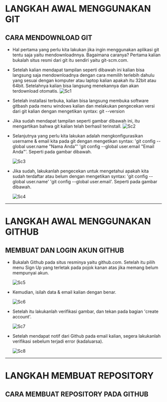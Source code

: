 # LANGKAH AWAL MENGGUNAKAN GIT
## CARA MENDOWNLOAD GIT 
- Hal pertama yang perlu kita lakukan jika ingin menggunakan aplikasi git tentu saja yaitu mendownloadnnya. Bagaimana caranya? Pertama kalian bukalah situs resmi dari git itu sendiri yaitu git-scm.com.

- Setelah kalian mendapat tampilan seperti dibawah ini kalian bisa langsung saja mendownloadnya dengan cara memilih terlebih dahulu yang sesuai dengan komputer atau laptop kalian apakah itu 32bit atau 64bit. Setelahnya kalian bisa langsung menekannya dan akan terdownload otomatis.
![Sc1](https://user-images.githubusercontent.com/73066008/96374830-68c2c800-119f-11eb-9f8d-7e11ade59f40.png)
- Setelah installasi terbuka, kalian bisa langsung membuka software gitbash pada menu windows kalian dan melakukan pengecekan versi dari git kalian dengan mengetikan syntax: git --version
- Jika sudah mendapat tampilan seperti gambar dibawah ini, itu mengartikan bahwa git kalian telah berhasil terinstall.
![Sc2](https://user-images.githubusercontent.com/73066008/96375290-4aaa9700-11a2-11eb-82b0-1684f59e3acb.png)

- Selanjutnya yang perlu kita lakukan adalah mengkonfigurasikan username & email kita pada git dengan mengetikan syntax: 'git config --global user.name "Nama Anda"' 'git config --global user.email "Email Anda"'. Seperti pada gambar dibawah.

   ![Sc3](https://user-images.githubusercontent.com/73066008/96375780-4338bd00-11a5-11eb-9f1a-702a4b27f3af.png)

- Jika sudah, lakukanlah pengecekan untuk mengetahui apakah kita sudah terdaftar atau belum dengan mengetikan syntax: 'git config --global user.name' 'git config --global user.email'. Seperti pada gambar dibawah.

   ![Sc4](https://user-images.githubusercontent.com/73066008/96375787-521f6f80-11a5-11eb-88b9-ffcbad39e9ac.png)
--------------------------------------------------------------------------------------------------------------------------------------------------------------------------

# LANGKAH AWAL MENGGUNAKAN GITHUB
## MEMBUAT DAN LOGIN AKUN GITHUB
- Bukalah Github pada situs resminya yaitu github.com. Setelah itu pilih menu Sign Up yang terletak pada pojok kanan atas jika memang belum mempunyai akun.
   
   ![Sc5](https://user-images.githubusercontent.com/73066008/96376997-6a46bd00-11ac-11eb-98d6-3682099b1a58.png)
   
- Kemudian, isilah data & email kalian dengan benar.

   ![Sc6](https://user-images.githubusercontent.com/73066008/96377005-88142200-11ac-11eb-9df5-a249acb57024.png)
   
- Setelah itu lakukanlah verifikasi gambar, dan tekan pada bagian 'create account'.

   ![Sc7](https://user-images.githubusercontent.com/73066008/96377326-4c2e8c00-11af-11eb-9abb-21dd17556557.png)
   
- Setelah mendapat notif dari Github pada email kalian, segera lakukanlah verifikasi sebelum terjadi error (kadaluarsa).

   ![Sc8](https://user-images.githubusercontent.com/73066008/96377347-76804980-11af-11eb-801a-9c8ae5453d8e.png)
-------------------------------------------------------------------------------------------------------------------------------------------------------------------------  

# LANGKAH MEMBUAT REPOSITORY
## CARA MEMBUAT REPOSITORY PADA GITHUB
